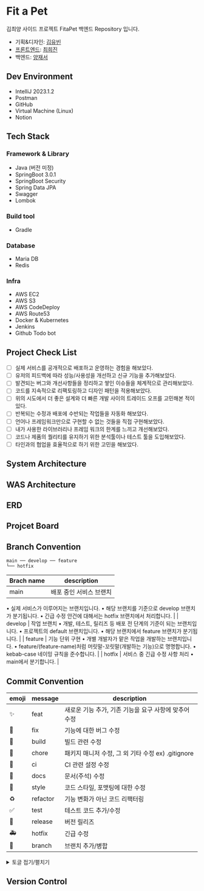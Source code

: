 # Fit a Pet
김최양 사이드 프로젝트 FitaPet 백엔드 Repository 입니다.

- 기획&디자인: [김유빈](https://github.com/youvebeen09)
- [프론트엔드](https://github.com/heejinnn/fit-a-pet-frontend): [최희진](https://github.com/heejinnn)
- 백엔드: [양재서](https://github.com/psychology50)

## Dev Environment
- IntelliJ 2023.1.2
- Postman
- GitHub
- Virtual Machine (Linux)
- Notion

## Tech Stack
### Framework & Library
- Java (버전 미정)
- SpringBoot 3.0.1
- SpringBoot Security
- Spring Data JPA
- Swagger
- Lombok

### Build tool
- Gradle

### Database
- Maria DB
- Redis

### Infra
- AWS EC2
- AWS S3
- AWS CodeDeploy
- AWS Route53
- Docker & Kubernetes
- Jenkins
- Github Todo bot

## Project Check List
- [ ]  실제 서비스를 공개적으로 배포하고 운영하는 경험을 해보았다.
- [ ]  유저의 피드백에 따라 성능/사용성을 개선하고 신규 기능을 추가해보았다.
- [ ]  발견되는 버그와 개선사항들을 정리하고 쌓인 이슈들을 체계적으로 관리해보았다.
- [ ]  코드를 지속적으로 리팩토링하고 디자인 패턴을 적용해보았다.
- [ ]  위의 시도에서 더 좋은 설계와 더 빠른 개발 사이의 트레이드 오프를 고민해본 적이 있다.
- [ ]  반복되는 수정과 배포에 수반되는 작업들을 자동화 해보았다.
- [ ]  언어나 프레임워크만으로 구현할 수 없는 것들을 직접 구현해보았다.
- [ ]  내가 사용한 라이브러리나 프레임 워크의 한계를 느끼고 개선해보았다.
- [ ]  코드나 제품의 퀄리티를 유지하기 위한 분석툴이나 테스트 툴을 도입해보았다.
- [ ]  타인과의 협업을 효율적으로 하기 위한 고민을 해보았다.

## System Architecture


## WAS Architecture


## ERD


## Projcet Board


## Branch Convention

```
main ── develop ── feature
└── hotfix
```

| Brach name | description |
| --- | --- |
| main | 배포 중인 서비스 브랜치
• 실제 서비스가 이루어지는 브랜치입니다.
• 해당 브랜치를 기준으로 develop 브랜치가 분기됩니다.
• 긴급 수정 안건에 대해서는 hotfix 브랜치에서 처리합니다. |
| develop | 작업 브랜치
• 개발, 테스트, 릴리즈 등 배포 전 단계의 기준이 되는 브랜치입니다.
• 프로젝트의 default 브랜치입니다.
• 해당 브랜치에서 feature 브랜치가 분기됩니다. |
| feature | 기능 단위 구현
• 개별 개발자가 맡은 작업을 개발하는 브랜치입니다.
• feature/(feature-name)처럼 머릿말-꼬릿말(개발하는 기능)으로 명명합니다.
• kebab-case 네이밍 규칙을 준수합니다. |
| hotfix | 서비스 중 긴급 수정 사항 처리
• main에서 분기합니다. |

## Commit Convention

| emoji | message | description |
| --- | --- | --- |
| :sparkles: | feat | 새로운 기능 추가, 기존 기능을 요구 사항에 맞추어 수정 |
| :bug: | fix | 기능에 대한 버그 수정 |
| :green_heart: | build | 빌드 관련 수정 |
| :pushpin: | chore | 패키지 매니저 수정, 그 외 기타 수정 ex) .gitignore |
| :construction_worker: | ci | CI 관련 설정 수정 |
| :closed_book: | docs | 문서(주석) 수정 |
| :art: | style | 코드 스타일, 포맷팅에 대한 수정 |
| :recycle: | refactor | 기능 변화가 아닌 코드 리팩터링 |
| :white_check_mark: | test | 테스트 코드 추가/수정 |
| :bookmark: | release | 버전 릴리즈 |
| :ambulance: | hotfix | 긴급 수정 |
| :twisted_rightwards_arrows: | branch | 브랜치 추가/병합 |

<details>
<summary>토글 접기/펼치기</summary>
<div markdown="1">
    - [ ]  `**feat : 회원가입 API 구현**`과 같이 `**머릿말: 내용**` 형식으로 작성합니다.
    - [ ]  refactoring의 경우 기능 변화 없이 구조 개선을 하는 경우 사용합니다.
    - [ ]  여러 작업을 동시 실행한 경우 한 줄에 한 내용씩 입력합니다. 순서는 메인이 된 작업을 우선으로 둡니다.
        
        ```
        - ❌ 잘못된 예시_1
        feat: 버튼 컴포넌트 구현, API 중복 요청 현상 해결
        
        - ❌ 잘못된 예시_2
        feat: 버튼 컴포넌트 구현 || fix: API 중복 요청 현상 해결
        
        - ⭕ 올바른 예시
        feat: 버튼 컴포넌트 구현
        fix: API 중복 요청 현상 해결
        ```
</div>
</details>

## Version Control
    


